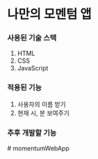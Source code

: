 # 나만의 모멘텀 앱

### 사용된 기술 스택

1. HTML
2. CSS
3. JavaScript

### 적용된 기능

1. 사용자의 이름 받기
2. 현재 시, 분 보여주기

### 추후 개발할 기능
#   m o m e n t u m W e b A p p  
 
